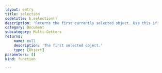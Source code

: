 ```yaml
---
layout: entry
title: selection
codetitle: b.selection()
description: 'Returns the first currently selected object. Use this if you know you only have one selected item and don''t want to deal with an array.'
category: Document
subcategory: Multi-Getters
returns:
    name: null
    description: 'The first selected object.'
    type: [Object]
parameters: []
kind: function

---
```

